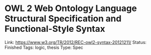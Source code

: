 # OWL 2 Web Ontology Language Structural Specification and Functional-Style Syntax

Link: https://www.w3.org/TR/2012/REC-owl2-syntax-20121211/
Status: Finished
Tags: logic, thesis
Type: Spec
